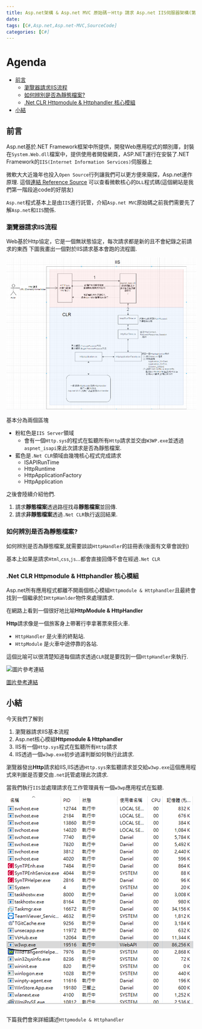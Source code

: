 ```yaml
---
title: Asp.net架構 & Asp.net MVC 原始碼－Http 請求 Asp.net IIS伺服器架構(第1天)
date: 
tags: [C#,Asp.net,Asp.net-MVC,SourceCode]
categories: [C#]
---
```

# Agenda<!-- omit in toc -->
- [前言](#%e5%89%8d%e8%a8%80)
  - [瀏覽器請求IIS流程](#%e7%80%8f%e8%a6%bd%e5%99%a8%e8%ab%8b%e6%b1%82iis%e6%b5%81%e7%a8%8b)
  - [如何辨別是否為靜態檔案?](#%e5%a6%82%e4%bd%95%e8%be%a8%e5%88%a5%e6%98%af%e5%90%a6%e7%82%ba%e9%9d%9c%e6%85%8b%e6%aa%94%e6%a1%88)
  - [.Net CLR Httpmodule & Httphandler 核心模組](#net-clr-httpmodule--httphandler-%e6%a0%b8%e5%bf%83%e6%a8%a1%e7%b5%84)
- [小結](#%e5%b0%8f%e7%b5%90)


## 前言

Asp.net基於.NET Framework框架中所提供，開發Web應用程式的類別庫，封裝在`System.Web.dll`檔案中，提供使用者開發網頁，ASP.NET運行在安裝了.NET Framework的`IIS(Internet Information Services)`伺服器上

微軟大大近幾年也投入`Open Source`行列讓我們可以更方便來窺探，Asp.net運作原理. 這個[連結 Reference Source](https://referencesource.microsoft.com/) 可以查看微軟核心的`DLL`程式碼(這個網站是我們第一階段追code的好朋友)

`Asp.net`程式基本上是由`IIS`進行託管，介紹`Asp.net MVC`原始碼之前我們需要先了解`Asp.net`和`IIS`關係.

### 瀏覽器請求IIS流程

Web基於Http協定，它是一個無狀態協定，每次請求都是新的且不會紀錄之前請求的東西
下圖我畫出一個對於IIS請求基本會跑的流程圖.

![瀏覽器請求IIS流程](https://raw.githubusercontent.com/isdaniel/MyBlog/master/source/images/IIS_Asp.net_Process.png)

基本分為兩個區塊

* 粉紅色是`IIS Server`領域
  * 會有一個`Http.sys`的程式在監聽所有`Http`請求並交由`W3WP.exe`並透過`aspnet_isapi`來此次請求是否為靜態檔案.
* 藍色是`.Net CLR`領域由幾塊核心程式完成請求
  * ISAPIRunTime
  * HttpRuntime
  * HttpApplicationFactory
  * HttpApplication

之後會陸續介紹他們.

1. 請求**靜態檔案**透過路徑找尋**靜態檔案**並回傳.
2. 請求**非靜態檔案**透過`.Net CLR`執行返回結果.

### 如何辨別是否為靜態檔案?

如何辨別是否為靜態檔案,就需要談談`HttpHandler`的註冊表(後面有文章會說到)

基本上如果是請求`Html`,`css`,`js`...都會直接回傳不會在經過`.Net CLR`

### .Net CLR Httpmodule & Httphandler 核心模組

Asp.net所有應用程式都離不開兩個核心模組`Httpmodule & Httphandler`且最終會找到一個繼承於`IHttpHanlder`物件來處理請求.

在網路上看到一個很好地比喻**HttpModule & HttpHandler**

**Http**請求像是一個旅客身上帶著行李拿著票來搭火車.

* `HttpHandler` 是火車的終點站.
* `HttpModule` 是火車中途停靠的各站.

這個比喻可以很清楚知道每個請求透過`CLR`就是要找到一個`HttpHandler`來執行.

![圖片參考連結](https://www.codeproject.com/KB/web-image/thumbnailer/thumbnailer_pipeline.gif)

[圖片參考連結](https://www.codeproject.com/Articles/16120/Thumbnailer-HTTP-Handler)

## 小結

今天我們了解到

1. 瀏覽器請求IIS基本流程
2. Asp.net核心模組**Httpmodule & Httphandler**
3. IIS有一個`Http.sys`程式在監聽所有`Http`請求
4. IIS透過一個`w3wp.exe`初步過濾判斷如何執行此請求.

瀏覽器發出**Http**請求給IIS,IIS透過`Http.sys`來監聽請求並交給`w3wp.exe`這個應用程式來判斷是否要交由`.net`託管處理此次請求.

當我們執行`IIS`並處理請求在工作管理員有一個`w3wp`應用程式在監聽.

![w3wp.PNG](https://raw.githubusercontent.com/isdaniel/MyBlog/master/source/images/itHelp/1/w3wp.PNG)

下篇我們會來詳細講述`Httpmodule & Httphandler`
